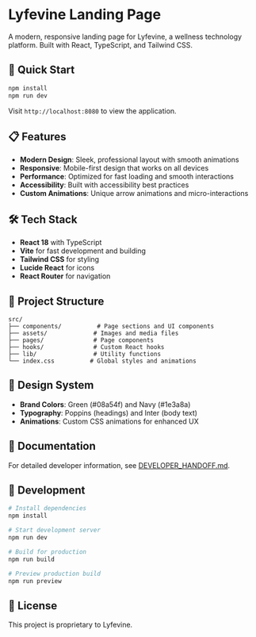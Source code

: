 # Lyfevine Landing Page

A modern, responsive landing page for Lyfevine, a wellness technology platform. Built with React, TypeScript, and Tailwind CSS.

## 🚀 Quick Start

```bash
npm install
npm run dev
```

Visit `http://localhost:8080` to view the application.

## 📋 Features

- **Modern Design**: Sleek, professional layout with smooth animations
- **Responsive**: Mobile-first design that works on all devices
- **Performance**: Optimized for fast loading and smooth interactions
- **Accessibility**: Built with accessibility best practices
- **Custom Animations**: Unique arrow animations and micro-interactions

## 🛠️ Tech Stack

- **React 18** with TypeScript
- **Vite** for fast development and building
- **Tailwind CSS** for styling
- **Lucide React** for icons
- **React Router** for navigation

## 📁 Project Structure

```
src/
├── components/          # Page sections and UI components
├── assets/             # Images and media files
├── pages/              # Page components
├── hooks/              # Custom React hooks
├── lib/                # Utility functions
└── index.css          # Global styles and animations
```

## 🎨 Design System

- **Brand Colors**: Green (#08a54f) and Navy (#1e3a8a)
- **Typography**: Poppins (headings) and Inter (body text)
- **Animations**: Custom CSS animations for enhanced UX

## 📖 Documentation

For detailed developer information, see [DEVELOPER_HANDOFF.md](./DEVELOPER_HANDOFF.md).

## 🔧 Development

```bash
# Install dependencies
npm install

# Start development server
npm run dev

# Build for production
npm run build

# Preview production build
npm run preview
```

## 📄 License

This project is proprietary to Lyfevine.